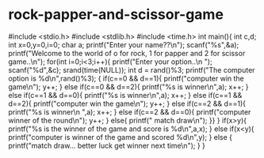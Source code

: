 # rock-papper-and-scissor-game
#include &lt;stdio.h> #include &lt;stdlib.h> #include &lt;time.h> int main(){     int c,d;     int x=0,y=0,i=0;     char a; printf("Enter your name??\n"); scanf("%s",&amp;a); printf("Welcome to the world of o for rock, 1 for papper and 2 for scissor game..\n"); for(int i=0;i&lt;3;i++){     printf("Enter your option..\n ");     scanf("%d",&amp;c);     srand(time(NULL));         int d = rand()%3;         printf("The computer option is %d\n",rand()%3);         {     if(c==0 &amp;&amp; d==1){         printf("computer win the game\n");         y++;              }     else if(c==0 &amp;&amp; d==2){         printf("%s is winner\n",a);         x++;     }     else if(c==1 &amp;&amp; d==0){         printf("%s is winner\n",a);         x++;              }     else if(c==1 &amp;&amp; d==2){         printf("computer win the game\n");         y++;              }     else if(c==2 &amp;&amp; d==1){         printf("%s is winner\n ",a);         x++;              }     else if(c==2 &amp;&amp; d==0){         printf("computer winner of the round\n");         y++;              }     else{         printf(" match draw\n");     }} } if(x>y){     printf("%s is the winner of the game and score is %d\n",a,x); } else if(x&lt;y){     printf("computer is winner of the game and scored %d\n",y); } else {     printf("match draw...  better luck get winner next time\n"); } }
